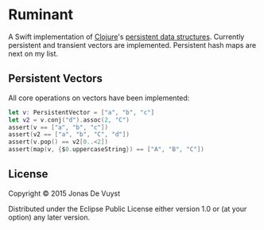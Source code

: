 # Ruminant

A Swift implementation of [Clojure](http://clojure.org)'s [persistent data structures](http://en.wikipedia.org/wiki/Persistent_data_structure). Currently persistent and transient vectors are implemented. Persistent hash maps are next on my list.

## Persistent Vectors

All core operations on vectors have been implemented:

```swift
let v: PersistentVector = ["a", "b", "c"]
let v2 = v.conj("d").assoc(2, "C")
assert(v == ["a", "b", "c"])
assert(v2 == ["a", "b", "C", "d"])
assert(v.pop() == v2[0..<2])
assert(map(v, {$0.uppercaseString}) == ["A", "B", "C"])
```

## License

Copyright © 2015 Jonas De Vuyst

Distributed under the Eclipse Public License either version 1.0 or (at
your option) any later version.
